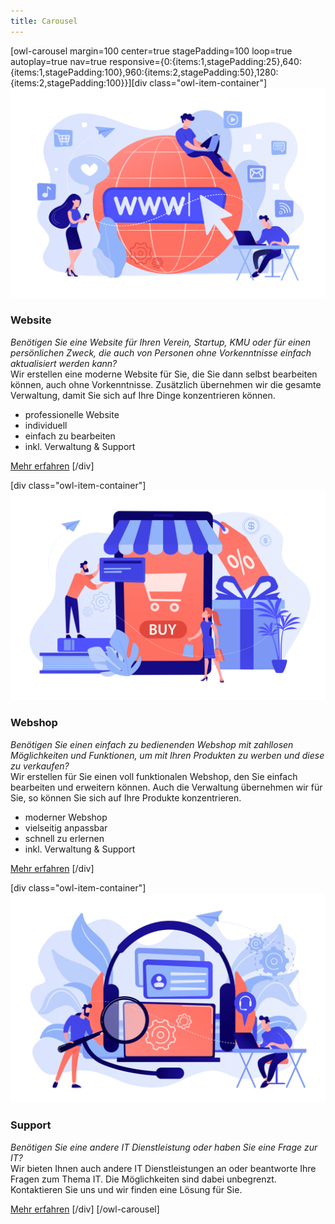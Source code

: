 ```yaml
---
title: Carousel
---
```


[owl-carousel margin=100 center=true stagePadding=100 loop=true autoplay=true nav=true responsive={0:{items:1,stagePadding:25},640:{items:1,stagePadding:100},960:{items:2,stagePadding:50},1280:{items:2,stagePadding:100}}][div class="owl-item-container"]
![Website Illustration](website.svg)
### Website
_Benötigen Sie eine Website für Ihren Verein, Startup, KMU oder für einen persönlichen Zweck, die auch von Personen ohne Vorkenntnisse einfach aktualisiert werden kann?_  
Wir erstellen eine moderne Website für Sie, die Sie dann selbst bearbeiten können, auch ohne Vorkenntnisse. Zusätzlich übernehmen wir die gesamte Verwaltung, damit Sie sich auf Ihre Dinge konzentrieren können.
- professionelle Website
- individuell
- einfach zu bearbeiten
- inkl. Verwaltung & Support

[Mehr erfahren](/dienstleistungen/website?classes=btn,btn-secondary,btn-lg)
[/div]

[div class="owl-item-container"]
![Webshop Illustration](webshop.svg)
### Webshop
_Benötigen Sie einen einfach zu bedienenden Webshop mit zahllosen Möglichkeiten und Funktionen, um mit Ihren Produkten zu werben und diese zu verkaufen?_  
Wir erstellen für Sie einen voll funktionalen Webshop, den Sie einfach bearbeiten und erweitern können. Auch die Verwaltung übernehmen wir für Sie, so können Sie sich auf Ihre Produkte konzentrieren.
- moderner Webshop
- vielseitig anpassbar
- schnell zu erlernen
- inkl. Verwaltung & Support

[Mehr erfahren](/dienstleistungen/webshop?classes=btn,btn-secondary,btn-lg)
[/div]

[div class="owl-item-container"]
![Support Illustration](support.svg)
### Support
_Benötigen Sie eine andere IT Dienstleistung oder haben Sie eine Frage zur IT?_  
Wir bieten Ihnen auch andere IT Dienstleistungen an oder beantworte Ihre Fragen zum Thema IT. Die Möglichkeiten sind dabei unbegrenzt. Kontaktieren Sie uns und wir finden eine Lösung für Sie.

[Mehr erfahren](/dienstleistungen/support?classes=btn,btn-secondary,btn-lg)
[/div]
[/owl-carousel]
